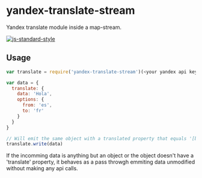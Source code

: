 # yandex-translate-stream
Yandex translate module inside a map-stream.

[![js-standard-style](https://cdn.rawgit.com/feross/standard/master/badge.svg)](https://github.com/feross/standard)
## Usage

``` js
var translate = require('yandex-translate-stream')(<your yandex api key here>)

var data = {
  translate: {
    data: 'Hola',
    options: {
      from: 'es',
      to: 'fr'
    }
  }
}

// Will emit the same object with a translated property that equals '[bonjour]'
translate.write(data)
```
If the incomming data is anything but an object or the object doesn't have a 'translate' property, it behaves as a pass throwgh emmiting data unmodified without making any api calls.
